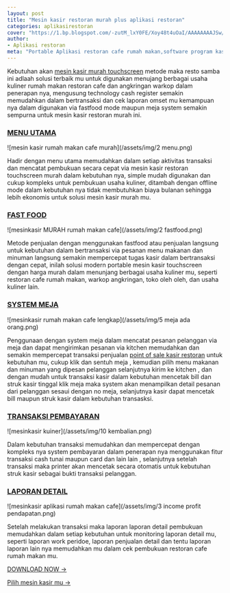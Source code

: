 ```yaml
---
layout: post
title: "Mesin kasir restoran murah plus aplikasi restoran"
categories: aplikasirestoran
cover: "https://1.bp.blogspot.com/-zutM_lxY0FE/Xoy48t4uOaI/AAAAAAAAJSw/ugwVBf_4hGAC6VEOGSbqLB4zHaQt9HGkQCLcBGAsYHQ/s1600/mesin%2Bkasi%2Brrestoran%2Bportable%2Bterbaru%2Bmurah.png"
author:
- Aplikasi restoran
meta: "Portable Aplikasi restoran cafe rumah makan,software program kasir , mesin kasir restoran"
---
```

Kebutuhan akan [mesin kasir murah touchscreen](/aplikasirestoran/2020/03/28/restosam.html) metode maka resto samba ini adlaah solusi terbaik mu untuk digunakan menujang berbagai usaha kuliner rumah makan restoran cafe dan angkringan warkop dalam penerapan nya, mengusung technology cash register semakin memudahkan dalam bertransaksi dan cek laporan omset mu kemampuan nya dalam digunakan via fastfood mode maupun meja system semakin sempurna untuk mesin kasir restoran murah ini.


### **[MENU UTAMA](/aplikasirestoran/2020/03/28/restosam.html)**

![mesin kasir rumah makan cafe murah](/assets/img/2 menu.png)

Hadir dengan menu utama memudahkan dalam setiap aktivitas transaksi dan mencatat pembukuan secara cepat via mesin kasir restoran touchscreen murah dalam kebutuhan nya, simple mudah digunakan dan cukup kompleks untuk pembukuan usaha kuliner, ditambah dengan offline mode dalam kebutuhan nya tidak membutuhkan biaya bulanan sehingga lebih ekonomis untuk solusi mesin kasir murah mu.




### **[FAST FOOD](/aplikasirestoran/2020/03/28/restosam.html)**

![mesinkasir MURAH rumah makan cafe](/assets/img/2 fastfood.png)

Metode penjualan dengan menggunakan fastfood atau penjualan langsung untuk kebutuhan dalam bertransaksi via pesanan menu makanan dan minuman langsung semakin mempercepat tugas kasir dalam bertransaksi dengan cepat, inilah solusi modern portable mesin kasir touchscreen dengan harga murah dalam menunjang berbagai usaha kuliner mu, seperti restoran cafe rumah makan, warkop angkringan, toko oleh oleh, dan usaha kuliner lain.




### **[SYSTEM MEJA](/aplikasirestoran/2020/03/28/restosam.html)**

![mesinkasir rumah makan cafe lengkap](/assets/img/5 meja ada orang.png)

Penggunaan dengan system meja dalam mencatat pesanan pelanggan via meja dan dapat mengirimkan pesanan via kitchen memudahkan dan semakin mempercepat transaksi penjualan [point of sale kasir restoran](/aplikasirestoran/2020/03/28/restosam.html) untuk kebutuhan mu, cukup klik dan sentuh meja , kemudian pilih menu makanan dan minuman yang dipesan pelanggan selanjutnya kirim ke kitchen , dan dengan mudah untuk transaksi kasir dalam kebutuhan mencetak bill dan struk kasir tinggal klik meja maka system akan menampilkan detail pesanan dari pelanggan sesaui dengan no meja, selanjutnya kasir dapat mencetak bill maupun struk kasir dalam kebutuhan transasksi.




### **[TRANSAKSI PEMBAYARAN](/aplikasirestoran/2020/03/28/restosam.html)**

![mesinkasir kuiner](/assets/img/10 kembalian.png)

Dalam kebutuhan transaksi memudahkan dan mempercepat dengan kompleks nya system pembayaran dalam penerapan nya menggunakan fitur transaksi cash tunai maupun card dan lain lain , selanjutnya setelah transaksi maka printer akan mencetak secara otomatis untuk kebutuhan struk kasir sebagai bukti transaksi pelanggan.




### **[LAPORAN DETAIL](/aplikasirestoran/2020/03/28/restosam.html)**

![mesinkasir aplikasi rumah makan cafe](/assets/img/3 income profit pendapatan.png)

Setelah melakukan transaksi maka laporan laporan detail pembukuan memudahkan dalam setiap kebutuhan untuk monitoring laporan detail mu, seperti laporan work peridoe, laporan penjualan detail dan tentu laporan laporan lain nya memudahkan mu dalam cek pembukuan restoran cafe rumah makan mu.

[DOWNLOAD NOW →](https://mesinkasir.github.io/e-catalog/SAMBA%20MESIN%20KASIR%20TOUCHSCREEN%20MURAH.pdf)


[Pilih mesin kasir mu →](/hardware)

